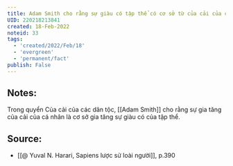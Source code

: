 ```yaml
---
title: Adam Smith cho rằng sự giàu có tập thể có cơ sở từ của cải của cá nhân
UID: 220218213841
created: 18-Feb-2022
noteid: 33
tags:
  - 'created/2022/Feb/18'
  - 'evergreen'
  - 'permanent/fact'
publish: False
---
```

## Notes:
Trong quyển Của cải của các dân tộc, [[Adam Smith]] cho rằng sự gia tăng của cải của cá nhân là cơ sở gia tăng sự giàu có của tập thể.

## Source:
- [[@ Yuval N. Harari, Sapiens lược sử loài người]], p.390


